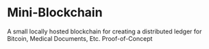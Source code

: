 # Mini-Blockchain
A small locally hosted blockchain for creating a distributed ledger for Bitcoin, Medical Documents, Etc. Proof-of-Concept
